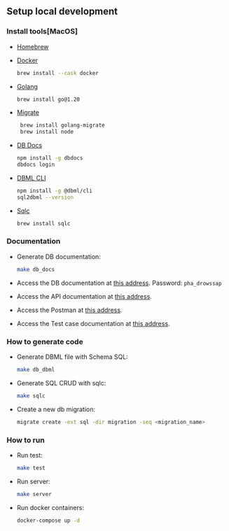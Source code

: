 ## Setup local development

### Install tools[MacOS]

- [Homebrew](https://brew.sh/)

- [Docker](https://docs.docker.com)

  ```bash
  brew install --cask docker
  ```

- [Golang](https://golang.org/)

  ```bash
  brew install go@1.20
  ```

- [Migrate](https://github.com/golang-migrate/migrate/tree/master/cmd/migrate)

  ```bash
   brew install golang-migrate
   brew install node
  ```

- [DB Docs](https://dbdocs.io/docs)

  ```bash
  npm install -g dbdocs
  dbdocs login
  ```

- [DBML CLI](https://www.dbml.org/cli/#installation)

  ```bash
  npm install -g @dbml/cli
  sql2dbml --version
  ```

- [Sqlc](https://github.com/kyleconroy/sqlc#installation)

  ```bash
  brew install sqlc
  ```

### Documentation

- Generate DB documentation:

  ```bash
  make db_docs
  ```

- Access the DB documentation at [this address](https://dbdocs.io/parkkitae7/pha). Password: `pha_drowssap`

- Access the API documentation at [this address](https://www.notion.so/PHA-API-Doc-3549e5085a4b4d1ea98c59f0e1ea12c7?pvs=4).

- Access the Postman at [this address](https://www.postman.com/gold-rocket-756140/workspace/pha).

- Access the Test case documentation at [this address](https://docs.google.com/spreadsheets/d/1twvQeU4YLSNFk0jrmk1t3T63ch0sEtsTdAXtxpe0pIk/edit#gid=0).

### How to generate code

- Generate DBML file with Schema SQL:

  ```bash
  make db_dbml
  ```

- Generate SQL CRUD with sqlc:

  ```bash
  make sqlc
  ```

- Create a new db migration:
  ```bash
  migrate create -ext sql -dir migration -seq <migration_name>
  ```

### How to run

- Run test:
  ```bash
  make test
  ```

- Run server:
  ```bash
  make server
  ```

- Run docker containers:
  ```bash
  docker-compose up -d
  ```